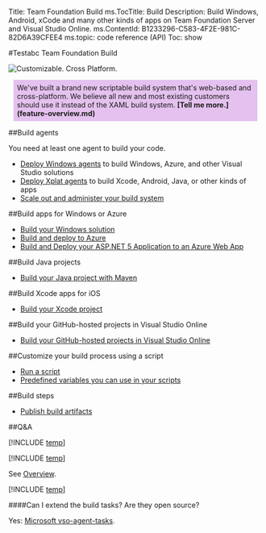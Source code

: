 Title: Team Foundation Build
ms.TocTitle: Build
Description: Build Windows, Android, xCode and many other kinds of apps on Team Foundation Server and Visual Studio Online.
ms.ContentId: B1233296-C583-4F2E-981C-82D6A39CFEE4
ms.topic: code reference (API)
Toc: show

#Testabc Team Foundation Build

![Customizable.
Cross Platform.](_img/taskbanner.png)<br/>

<div style="background-color:#e4c1ee; padding:7px; margin:10px">
We've built a brand new scriptable build system that's web-based and cross-platform. We believe all new and most existing customers should use it instead of the XAML build system. <b caps_internal_Id="f5c11cd2-a988-49a7-8793-056d7c15f31a">[Tell me more.](feature-overview.md)</b></div>

##Build agents

You need at least one agent to build your code.

*   [Deploy Windows agents](agents/windows.md) to build Windows, Azure, and other Visual Studio solutions
*   [Deploy Xplat agents](agents/xplat.md) to build Xcode, Android, Java, or other kinds of apps
*   [Scale out and administer your build system](agents/admin.md)

##Build apps for Windows or Azure

*   [Build your Windows solution](vs/define-build.md)
*   [Build and deploy to Azure](azure/index.md)
*   [Build and Deploy your ASP.NET 5 Application to an Azure Web App](azure/deploy-aspnet5.md)

##Build Java projects

*   [Build your Java project with Maven](java/maven.md)

##Build Xcode apps for iOS

*   [Build your Xcode project](xcode/index.md)

##Build your GitHub-hosted projects in Visual Studio Online

*   [Build your GitHub-hosted projects in Visual Studio Online](github/index.md)

##Customize your build process using a script

*   [Run a script](scripts/index.md)
*   [Predefined variables you can use in your scripts](scripts/variables.md)

##Build steps

*   [Publish build artifacts](steps/build/publish-build-artifacts.md)

##Q&A

[!INCLUDE [temp](_shared/qa-use-in-production.md)]

[!INCLUDE [temp](_shared/qa-new-old-choose.md)]

See [Overview](feature-overview.md).

[!INCLUDE [temp](_shared/qa-new-old-relate.md)]

####Can I extend the build tasks? Are they open source?

Yes: [Microsoft vso-agent-tasks](https://github.com/Microsoft/vso-agent-tasks).



